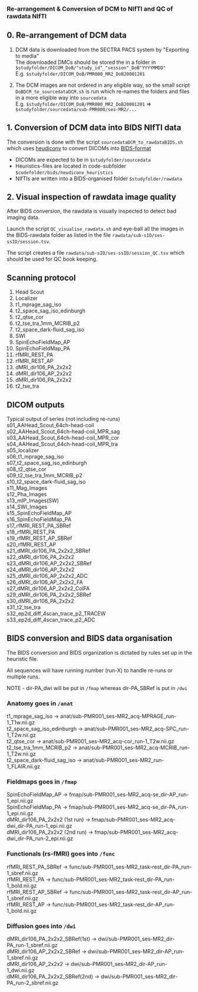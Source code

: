 ### Re-arrangement & Conversion of DCM to NIfTI and QC of rawdata NIfTI

## 0. Re-arrangement of DCM data

1. DCM data is downloaded from the SECTRA PACS system by "Exporting to media"  \
The downloaded DMCs should be stored the in a folder in `$studyfolder/DICOM_DoB/"study_id"_"session"_DoB"YYYYMMDD"` \
E.g. `$studyfolder/DICOM_DoB/PMR000_MR2_DoB20001201`

2. The DCM images are not ordered in any eligible way, so the small script `DoBDCM_to_sourcedataDCM.sh` is run which re-names the folders and files in a more eligible way into `sourcedata`\
E.g. `$studyfolder/DICOM_DoB/PMR000_MR2_DoB20001201` => `$studyfolder/sourcedata/sub-PMR000/ses-MR2/...` 

## 1. Conversion of DCM data into BIDS NIfTI data

The conversion is done with the script `sourcedataDCM_to_rawdataBIDS.sh` which uses [heudiconv](https://heudiconv.readthedocs.io/en/latest/) to convert DICOMs into [BIDS-format](https://bids-specification.readthedocs.io/en/stable/)

- DICOMs are expected to be in `$studyfolder/sourcedata`
- Heuristics-files are located in code-subfolder `$codefolder/bids/heudiconv_heuristics`
- NIfTIs are written into a BIDS-organised folder `$studyfolder/rawdata`

## 2. Visual inspection of rawdata image quality 

After BIDS conversion, the rawdata is visually inspected to detect bad imaging data.

Launch the script `QC_visualise_rawdata.sh` and eye-ball all the images in the BIDS-rawdata folder as listed in the file `rawdata/sub-sID/ses-ssID/session.tsv`.

The script creates a file `rawdata/sub-sID/ses-ssID/session_QC.tsv` which should be used for QC book keeping.


## Scanning protocol 
1. Head Scout
2. Localizer
3. t1_mprage_sag_iso
4. t2_space_sag_iso_edinburgh
5. t2_qtse_cor
6. t2_tse_tra_1mm_MCRIB_p2
7. t2_space_dark-fluid_sag_iso
8. SWI
9. SpinEchoFieldMap_AP
10. SpinEchoFieldMap_PA
11. rfMRI_REST_PA
12. rfMRI_REST_AP
13. dMRI_dir106_PA_2x2x2
14. dMRI_dir106_AP_2x2x2
15. dMRI_dir106_PA_2x2x2
16. t2_tse_tra

## DICOM outputs
Typical output of series (not including re-runs) \
s01_AAHead_Scout_64ch-head-coil \
s02_AAHead_Scout_64ch-head-coil_MPR_sag \
s03_AAHead_Scout_64ch-head-coil_MPR_cor \
s04_AAHead_Scout_64ch-head-coil_MPR_tra \
s05_localizer \
s06_t1_mprage_sag_iso \
s07_t2_space_sag_iso_edinburgh \
s08_t2_qtse_cor \
s09_t2_tse_tra_1mm_MCRIB_p2 \
s10_t2_space_dark-fluid_sag_iso \
s11_Mag_Images \
s12_Pha_Images \
s13_mIP_Images(SW) \
s14_SWI_Images \
s15_SpinEchoFieldMap_AP \
s16_SpinEchoFieldMap_PA \
s17_rfMRI_REST_PA_SBRef \
s18_rfMRI_REST_PA \
s19_rfMRI_REST_AP_SBRef \
s20_rfMRI_REST_AP \
s21_dMRI_dir106_PA_2x2x2_SBRef \
s22_dMRI_dir106_PA_2x2x2 \
s23_dMRI_dir106_AP_2x2x2_SBRef \
s24_dMRI_dir106_AP_2x2x2  \
s25_dMRI_dir106_AP_2x2x2_ADC \
s26_dMRI_dir106_AP_2x2x2_FA \
s27_dMRI_dir106_AP_2x2x2_ColFA \
s29_dMRI_dir106_PA_2x2x2_SBRef \
s30_dMRI_dir106_PA_2x2x2 \
s31_t2_tse_tra \
s32_ep2d_diff_4scan_trace_p2_TRACEW \
s33_ep2d_diff_4scan_trace_p2_ADC

## BIDS conversion and BIDS data organisation
The BIDS conversion and BIDS organization is dictated by rules set up in the heuristic file.

All sequences will have running number (run-X) to handle re-runs or multiple runs.

NOTE - dir-PA_dwi will be put in `/fmap` whereas dir-PA_SBRef is put in `/dwi`

### Anatomy goes in `/anat`
t1_mprage_sag_iso		->	anat/sub-PMR001_ses-MR2_acq-MPRAGE_run-1_T1w.nii.gz \
t2_space_sag_iso_edinburgh	->	anat/sub-PMR001_ses-MR2_acq-SPC_run-1_T2w.nii.gz \
t2_qtse_cor			->	anat/sub-PMR001_ses-MR2_acq-cor_run-1_T2w.nii.gz \
t2_tse_tra_1mm_MCRIB_p2		->	anat/sub-PMR001_ses-MR2_acq-MCRIB_run-1_T2w.nii.gz \
t2_space_dark-fluid_sag_iso	->	anat/sub-PMR001_ses-MR2_run-1_FLAIR.nii.gz

### Fieldmaps goes in `/fmap`
SpinEchoFieldMap_AP		->	fmap/sub-PMR001_ses-MR2_acq-se_dir-AP_run-1_epi.nii.gz \
SpinEchoFieldMap_PA		->	fmap/sub-PMR001_ses-MR2_acq-se_dir-PA_run-1_epi.nii.gz  \
dMRI_dir106_PA_2x2x2 (1st run)	->	fmap/sub-PMR001_ses-MR2_acq-dwi_dir-PA_run-1_epi.nii.gz \
dMRI_dir106_PA_2x2x2 (2nd run)	->	fmap/sub-PMR001_ses-MR2_acq-dwi_dir-PA_run-2_epi.nii.gz 

### Functionals (rs-fMRI) goes into `/func`
rfMRI_REST_PA_SBRef		->	func/sub-PMR001_ses-MR2_task-rest_dir-PA_run-1_sbref.nii.gz \
rfMRI_REST_PA			->	func/sub-PMR001_ses-MR2_task-rest_dir-PA_run-1_bold.nii.gz \
rfMRI_REST_AP_SBRef		->	func/sub-PMR001_ses-MR2_task-rest_dir-AP_run-1_sbref.nii.gz \
rfMRI_REST_AP			->	func/sub-PMR001_ses-MR2_task-rest_dir-AP_run-1_bold.nii.gz 

### Diffusion goes into `/dwi`
dMRI_dir106_PA_2x2x2_SBRef(1st)	->	dwi/sub-PMR001_ses-MR2_dir-PA_run-1_sbref.nii.gz \
dMRI_dir106_AP_2x2x2_SBRef	->	dwi/sub-PMR001_ses-MR2_dir-AP_run-1_sbref.nii.gz \
dMRI_dir106_AP_2x2x2		->	dwi/sub-PMR001_ses-MR2_dir-AP_run-1_dwi.nii.gz \
dMRI_dir106_PA_2x2x2_SBRef(2nd)	->	dwi/sub-PMR001_ses-MR2_dir-PA_run-2_sbref.nii.gz 

